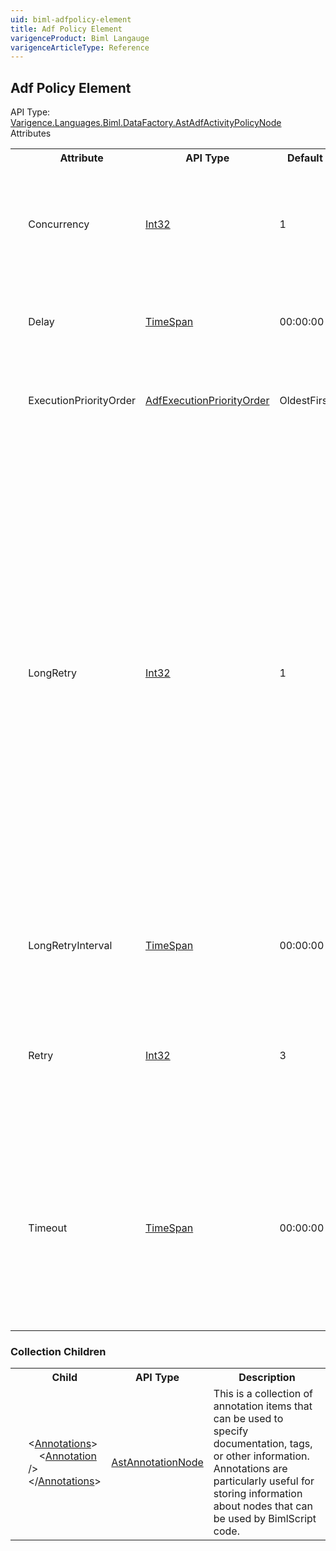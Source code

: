 ```yaml
---
uid: biml-adfpolicy-element
title: Adf Policy Element
varigenceProduct: Biml Langauge
varigenceArticleType: Reference
---
```

## Adf Policy Element<div class="AssemblyInfoGroup"><div class="CrossReferenceGroup"><div class="CrossReferenceHeader">API Type:</div><div class="CrossReferenceValue"><a href="../api-reference/Varigence.Languages.Biml.DataFactory.AstAdfActivityPolicyNode.html">Varigence.Languages.Biml.DataFactory.AstAdfActivityPolicyNode</a></div></div></div><div class="AttributeGroup"><div class="AttributeGroupHeader">Attributes</div><table id="AttributeList" class="AttributeList"><tbody><tr><th class="AttributeIconColumnHeader">&nbsp;</th><th class="AttributeNameColumnHeader">Attribute</th><th class="AttributeTypeColumnHeader">API Type</th><th class="AttributeDefaultColumnHeader">Default</th><th class="AttributeSummaryColumnHeader">Description</th></tr><tr class="ad0"><td align="center" class="AttributeIcon"><img title="" src="attribute.png"></td><td class="AttributeName">Concurrency</td><td class="AttributeType"><a href="https://msdn.microsoft.com/en-us/library/System.Int32.aspx">Int32</a></td><td class="AttributeDefault">1</td><td class="AttributeSummary"><div class ="SummaryItem">Specifies the number of concurrent executions of the activity should be permitted to simultaneously process multiple data slices.</div></td></tr><tr class="ad1"><td align="center" class="AttributeIcon"><img title="" src="attribute.png"></td><td class="AttributeName">Delay</td><td class="AttributeType"><a href="https://msdn.microsoft.com/en-us/library/System.TimeSpan.aspx">TimeSpan</a></td><td class="AttributeDefault">00:00:00</td><td class="AttributeSummary"><div class ="SummaryItem">Specifies the amount of time to wait before the processing of a data slice is allowed to begin.</div></td></tr><tr class="ad0"><td align="center" class="AttributeIcon"><img title="" src="attribute.png"></td><td class="AttributeName">ExecutionPriorityOrder</td><td class="AttributeType"><a href="../api-reference/Varigence.Languages.Biml.DataFactory.AdfExecutionPriorityOrder.html">AdfExecutionPriorityOrder</a></td><td class="AttributeDefault">OldestFirst</td><td class="AttributeSummary"><div class ="SummaryItem">Specifies the order in which data slices should be processed by the activity.</div></td></tr><tr class="ad1"><td align="center" class="AttributeIcon"><img title="" src="attribute.png"></td><td class="AttributeName">LongRetry</td><td class="AttributeType"><a href="https://msdn.microsoft.com/en-us/library/System.Int32.aspx">Int32</a></td><td class="AttributeDefault">1</td><td class="AttributeSummary"><div class ="SummaryItem">Specifies the number of times that the activity should be attempted for a given data slice before the processing for that data slice is marked as a failure. This property is different from the Retry property in that LongRetry allows a dealy to be specified before each retry attempt using the LongRetryInterval property. If both this property is set and the Retry property is set to any value greater than 1 (including the default value of 3), then each failed long retry will also have immediate retry attempts. This results in the total number of retries being the product of Retries and LongRetries.</div></td></tr><tr class="ad0"><td align="center" class="AttributeIcon"><img title="" src="attribute.png"></td><td class="AttributeName">LongRetryInterval</td><td class="AttributeType"><a href="https://msdn.microsoft.com/en-us/library/System.TimeSpan.aspx">TimeSpan</a></td><td class="AttributeDefault">00:00:00</td><td class="AttributeSummary"><div class ="SummaryItem">Specifies the amount of time that should be waited before attempting a long retry.</div></td></tr><tr class="ad1"><td align="center" class="AttributeIcon"><img title="" src="attribute.png"></td><td class="AttributeName">Retry</td><td class="AttributeType"><a href="https://msdn.microsoft.com/en-us/library/System.Int32.aspx">Int32</a></td><td class="AttributeDefault">3</td><td class="AttributeSummary"><div class ="SummaryItem">Specifies the number of times the activity should be executed for a given data slice before the processing for that data slice is marked as a failure.</div></td></tr><tr class="ad0"><td align="center" class="AttributeIcon"><img title="" src="attribute.png"></td><td class="AttributeName">Timeout</td><td class="AttributeType"><a href="https://msdn.microsoft.com/en-us/library/System.TimeSpan.aspx">TimeSpan</a></td><td class="AttributeDefault">00:00:00</td><td class="AttributeSummary"><div class ="SummaryItem">Specifies the amount of time that the activity should be permitted to execute for a data slice before execution is halted and the attempt is marked as a failure. The default value is 0 which indicates that there is no timeout.</div></td></tr></tbody></table></div><div class="ChildGroup">### Collection Children<table id="ChildList" class="ChildList"><tbody><tr><th class="ChildIconColumnHeader">&nbsp;</th><th class="ChildNameColumnHeader">Child</th><th class="ChildTypeColumnHeader">API Type</th><th class="ChildSummaryColumnHeader">Description</th></tr><tr class="cd0"><td align="center" class="ChildIcon"><img title="" src="collectionChild.png"><div class="RequiredIcon" title="Required Child"></div><td class="ChildName"><span class="punc">&lt;</span><a href=Varigence.Languages.Biml.AstNode_Annotations.html">Annotations</a><span class="punc">&gt;</span><br />&nbsp;&nbsp;&nbsp;&nbsp;<span class="punc">&lt;</span><a href=Varigence.Languages.Biml.AstAnnotationNode.html">Annotation</a> <span class="punc">/&gt;</span><br /><span class="punc">&lt;/</span><a href=Varigence.Languages.Biml.AstNode_Annotations.html">Annotations</a><span class="punc">&gt;</span></td><td class="ChildType"><a href="../api-reference/Varigence.Languages.Biml.AstAnnotationNode.html">AstAnnotationNode</a></td><td class="ChildSummary"><div class ="SummaryItem">This is a collection of annotation items that can be used to specify documentation, tags, or other information.  Annotations are particularly useful for storing information about nodes that can be used by BimlScript code.</div></td></tr></tbody></table></div>